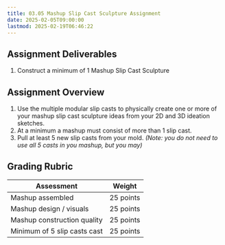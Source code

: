 ```yaml
---
title: 03.05 Mashup Slip Cast Sculpture Assignment
date: 2025-02-05T09:00:00
lastmod: 2025-02-19T06:46:22
---
```


## Assignment Deliverables

1. Construct a minimum of 1 Mashup Slip Cast Sculpture

## Assignment Overview

1. Use the multiple modular slip casts to physically create one or more of your mashup slip cast sculpture ideas from your 2D and 3D ideation sketches.
2. At a minimum a mashup must consist of more than 1 slip cast.
3. Pull at least 5 new slip casts from your mold. _(Note: you do not need to use all 5 casts in you mashup, but you may)_

## Grading Rubric

<div class="responsive-table-markdown">

| Assessment                   | Weight    |
| ---------------------------- | --------- |
| Mashup assembled             | 25 points |
| Mashup design / visuals      | 25 points |
| Mashup construction quality  | 25 points |
| Minimum of 5 slip casts cast | 25 points |

</div>
